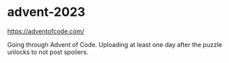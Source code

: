 # advent-2023
https://adventofcode.com/

Going through Advent of Code. Uploading at least one day after the puzzle unlocks to not post spoilers.
